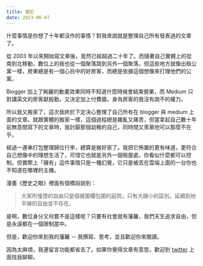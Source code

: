 ```yaml
---
title: 關於
date: 2023-06-07
---
```


什麼事情是你想了十年都沒作的事情？對我來說就是整理自己所有發表過的文章了。

從 2003 年以來開始寫文章後，竟然已經超過二十年了。而隨著自己實體上的從南到北移動，數位上的我也從一個聚落跳到另外一個聚落，但這些地方就像出租公寓一樣，房東總是有一個心目中的好房客，而總是依據這個想像來打理他們的公寓。

Blogger 加上了絢麗的動畫效果同時不知道什麼時候會結束營業，而 Medium 只對講英文的房客獻殷勤，又決定加上付費牆，身為房客的我沒有說不的權力。

所以我又搬家了，這次我終於下定決心整理了自己所有在 blogger 與 medium 上面的文章。就跟實體的搬家一樣，這個過程總是雜亂又痛苦，但當拿起自己數十年前無意間寫下的文章時，我討厭那個幼稚的自己，同時間又羨慕他可以那麼不在乎。

經過一連串打包整理歸位行李，總算是搬好家了。我把它佈置的更有味道，更符合自己想像中的理想生活了，可惜它也就是另外一個租屋處，你看似什麼都可以控制，但實際上「擁有」這件事情只是一種幻覺，它只是被丟在雲端上面的一台你也不知道在哪裡的主機。

漫畫《歷史之眼》裡面有個橋段說到：

> 大家所憧憬的自由只是個被圍欄包圍的庭院，只有大跟小的區別。延續到地平線的自由並不存在。

是啊，數位身分又何嘗不是這樣呢？只要有社會就有藩籬，我們天生追求自由，但是永遠都在一個限制當中。

但是，歡迎你來到我的藩籬 -- 我撰寫、思考，並且歡迎你來閱讀。

因為太麻煩，我連留言功能都省去了。如果你覺得文章有意思，歡迎到 [twitter](https://twitter.com/yurenju) 上面找我聊聊。
